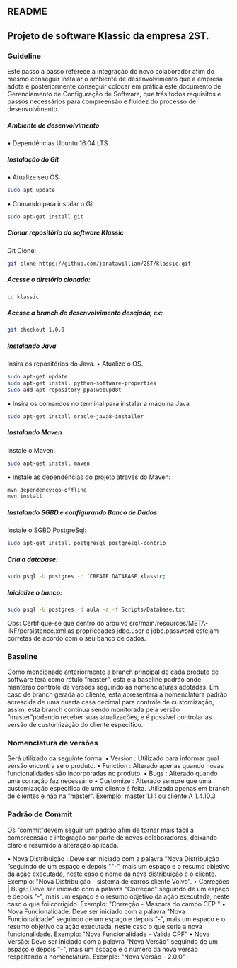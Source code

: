 ## README

## Projeto de software Klassic da empresa 2ST.




### Guideline

Este passo a passo referece a integração do novo colaborador afim do mesmo conseguir instalar o ambiente de desenvolvimento que a empresa adota e posteriormente conseguir colocar em prática este documento de Gerenciamento de Configuração de Software, que trás todos requisitos e passos necessários para compreensão e fluidez do processo de desenvolvimento.

##### Ambiente de desenvolvimento

•	Dependências
Ubuntu 16.04 LTS

##### Instalação do Git

•	Atualize seu OS:
```sh
sudo apt update
```

•	Comando para instalar o Git
```sh
sudo apt-get install git
```

##### Clonar repositório do software Klassic
Git Clone:
```sh
git clone https://github.com/jonatawilliam/2ST/klassic.git
```

##### Acesse o diretório clonado:
```sh
cd klassic
```
##### Acesse a branch de desenvolvimento desejada, ex:
```sh
git checkout 1.0.0
```

##### Instalando Java
Insira os repositórios do Java.
•	Atualize o OS.
```sh
sudo apt-get update
sudo apt-get install python-software-properties
sudo add-apt-repository ppa:webupd8t
```
•	Insira os comandos no terminal para instalar a máquina Java
```sh
sudo apt-get install oracle-java8-installer
```
##### Instalando Maven
Instale o Maven:
```sh
sudo apt-get install maven
```
•	Instale as dependências do projeto através do Maven:
```sh
mvn dependency:go-offline
mvn install
```

##### Instalando SGBD e configurando Banco de Dados

Instale o SGBD PostgreSql:
```sh
sudo apt-get install postgresql postgresql-contrib
```

##### Cria a database:
```sh
sudo psql -U postgres -c ’CREATE DATABASE klassic;
```

##### Inicialize o banco:
```sh
sudo psql -U postgres -d aula -a -f Scripts/Database.txt
```

Obs: Certifique-se que dentro do arquivo src/main/resources/META-INF/persistence.xml as propriedades jdbc.user e jdbc.password estejam corretas de acordo com o seu banco de dados.


### Baseline

Como mencionado anteriormente a branch principal de cada produto de software terá como rótulo ”master”, esta é a baseline padrão onde manterão controle de versões seguindo as nomenclaturas adotadas.
Em caso de branch gerada ao cliente, esta apresentará a nomenclatura padrão acrescida de uma quarta casa decimal para controle de customização, assim, esta branch continua sendo monitorada pela versão ”master”podendo receber suas atualizações, e é possível controlar as versão de customização do cliente especifico.

### Nomenclatura de versões

Será utilizado da seguinte forma:
•	Version : Utilizado para informar qual versão encontra se o produto.
•	Function : Alterado apenas quando novas funcionalidades são incorporadas no produto.
•	Bugs : Alterado quando uma corração faz necessário
•	Customize : Alterado sempre que uma customização especifica de uma cliente é feita. Utilizada apenas em branch de clientes e não na ”master”. Exemplo: master 1.1.1 ou cliente A 1.4.10.3


### Padrão de Commit

Os ”commit”devem seguir um padrão afim de tornar mais fácil a compreensão e integração por parte de novos colaboradores, deixando claro e resumido a alteração aplicada.

•	Nova Distribuição : Deve ser iniciado com a palavra ”Nova Distribuição ”seguindo de um espaço e depois ""-”, mais um espaço e o resumo objetivo da ação executada, neste caso o nome da nova distribuição e o cliente. Exemplo: ”Nova Distribuição - sistema de carros cliente Volvo”.
•	Correções | Bugs: Deve ser iniciado com a palavra "Correção" seguindo de um espaço e depois "-", mais um espaço e o resumo objetivo da ação executada, neste caso o que foi corrigido. Exemplo: "Correção - Mascara do campo CEP "
•	Nova Funcionalidade: Deve ser iniciado com a palavra "Nova Funcionalidade" seguindo de um espaço e depois "-", mais um espaço e o resumo objetivo da ação executada, neste caso o que seria a nova funcionalidade. Exemplo: "Nova Funcionalidade - Valida CPF"
•	Nova Versão: Deve ser iniciado com a palavra "Nova Versão" seguindo de um espaço e depois "-", mais um espaço e o número da nova versão respeitando a nomenclatura. Exemplo: "Nova Versão - 2.0.0"
